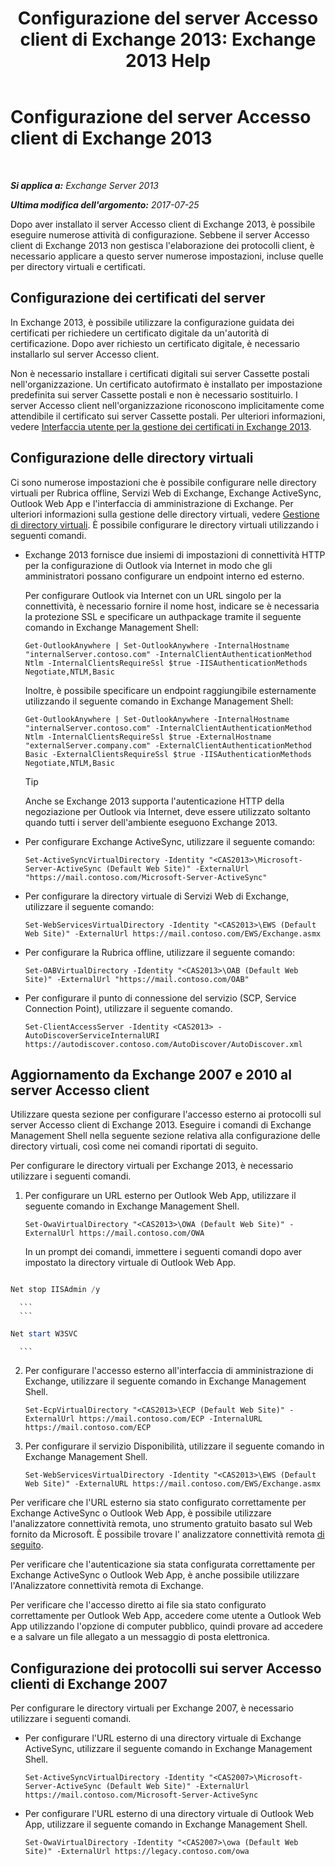 ﻿---
title: 'Configurazione del server Accesso client di Exchange 2013: Exchange 2013 Help'
TOCTitle: Configurazione del server Accesso client di Exchange 2013
ms:assetid: 01432ae4-2a00-44a4-a4dd-4eb8d7e6cfae
ms:mtpsurl: https://technet.microsoft.com/it-it/library/Hh529912(v=EXCHG.150)
ms:contentKeyID: 50479901
ms.date: 05/22/2018
mtps_version: v=EXCHG.150
ms.translationtype: MT
---

# Configurazione del server Accesso client di Exchange 2013

 

_**Si applica a:** Exchange Server 2013_

_**Ultima modifica dell'argomento:** 2017-07-25_

Dopo aver installato il server Accesso client di Exchange 2013, è possibile eseguire numerose attività di configurazione. Sebbene il server Accesso client di Exchange 2013 non gestisca l'elaborazione dei protocolli client, è necessario applicare a questo server numerose impostazioni, incluse quelle per directory virtuali e certificati.

## Configurazione dei certificati del server

In Exchange 2013, è possibile utilizzare la configurazione guidata dei certificati per richiedere un certificato digitale da un'autorità di certificazione. Dopo aver richiesto un certificato digitale, è necessario installarlo sul server Accesso client.

Non è necessario installare i certificati digitali sui server Cassette postali nell'organizzazione. Un certificato autofirmato è installato per impostazione predefinita sui server Cassette postali e non è necessario sostituirlo. I server Accesso client nell'organizzazione riconoscono implicitamente come attendibile il certificato sui server Cassette postali. Per ulteriori informazioni, vedere [Interfaccia utente per la gestione dei certificati in Exchange 2013](exchange-2013-certificate-management-ui-exchange-2013-help.md).

## Configurazione delle directory virtuali

Ci sono numerose impostazioni che è possibile configurare nelle directory virtuali per Rubrica offline, Servizi Web di Exchange, Exchange ActiveSync, Outlook Web App e l'interfaccia di amministrazione di Exchange. Per ulteriori informazioni sulla gestione delle directory virtuali, vedere [Gestione di directory virtuali](virtual-directory-management-exchange-2013-help.md). È possibile configurare le directory virtuali utilizzando i seguenti comandi.

  - Exchange 2013 fornisce due insiemi di impostazioni di connettività HTTP per la configurazione di Outlook via Internet in modo che gli amministratori possano configurare un endpoint interno ed esterno.
    
    Per configurare Outlook via Internet con un URL singolo per la connettività, è necessario fornire il nome host, indicare se è necessaria la protezione SSL e specificare un authpackage tramite il seguente comando in Exchange Management Shell:
    
        Get-OutlookAnywhere | Set-OutlookAnywhere -InternalHostname "internalServer.contoso.com" -InternalClientAuthenticationMethod Ntlm -InternalClientsRequireSsl $true -IISAuthenticationMethods Negotiate,NTLM,Basic
    
    Inoltre, è possibile specificare un endpoint raggiungibile esternamente utilizzando il seguente comando in Exchange Management Shell:
    
        Get-OutlookAnywhere | Set-OutlookAnywhere -InternalHostname "internalServer.contoso.com" -InternalClientAuthenticationMethod Ntlm -InternalClientsRequireSsl $true -ExternalHostname "externalServer.company.com" -ExternalClientAuthenticationMethod Basic -ExternalClientsRequireSsl $true -IISAuthenticationMethods Negotiate,NTLM,Basic
    

    > [!TIP]
    > Anche se Exchange 2013 supporta l'autenticazione HTTP della negoziazione per Outlook via Internet, deve essere utilizzato soltanto quando tutti i server dell'ambiente eseguono Exchange 2013.



  - Per configurare Exchange ActiveSync, utilizzare il seguente comando:
    
        Set-ActiveSyncVirtualDirectory -Identity "<CAS2013>\Microsoft-Server-ActiveSync (Default Web Site)" -ExternalUrl "https://mail.contoso.com/Microsoft-Server-ActiveSync"

  - Per configurare la directory virtuale di Servizi Web di Exchange, utilizzare il seguente comando:
    
        Set-WebServicesVirtualDirectory -Identity "<CAS2013>\EWS (Default Web Site)" -ExternalUrl https://mail.contoso.com/EWS/Exchange.asmx

  - Per configurare la Rubrica offline, utilizzare il seguente comando:
    
        Set-OABVirtualDirectory -Identity "<CAS2013>\OAB (Default Web Site)" -ExternalUrl "https://mail.contoso.com/OAB"

  - Per configurare il punto di connessione del servizio (SCP, Service Connection Point), utilizzare il seguente comando.
    
        Set-ClientAccessServer -Identity <CAS2013> -AutoDiscoverServiceInternalURI https://autodiscover.contoso.com/AutoDiscover/AutoDiscover.xml

## Aggiornamento da Exchange 2007 e 2010 al server Accesso client

Utilizzare questa sezione per configurare l'accesso esterno ai protocolli sul server Accesso client di Exchange 2013. Eseguire i comandi di Exchange Management Shell nella seguente sezione relativa alla configurazione delle directory virtuali, così come nei comandi riportati di seguito.

Per configurare le directory virtuali per Exchange 2013, è necessario utilizzare i seguenti comandi.

1.  Per configurare un URL esterno per Outlook Web App, utilizzare il seguente comando in Exchange Management Shell.
    
        Set-OwaVirtualDirectory "<CAS2013>\OWA (Default Web Site)" -ExternalUrl https://mail.contoso.com/OWA
    
    In un prompt dei comandi, immettere i seguenti comandi dopo aver impostato la directory virtuale di Outlook Web App.
      ```
  ```powershell
Net stop IISAdmin /y
```
      ```
      ```
  ```powershell
Net start W3SVC
```
      ```

2.  Per configurare l'accesso esterno all'interfaccia di amministrazione di Exchange, utilizzare il seguente comando in Exchange Management Shell.
    
        Set-EcpVirtualDirectory "<CAS2013>\ECP (Default Web Site)" -ExternalUrl https://mail.contoso.com/ECP -InternalURL https://mail.contoso.com/ECP 

3.  Per configurare il servizio Disponibilità, utilizzare il seguente comando in Exchange Management Shell.
    
        Set-WebServicesVirtualDirectory -Identity "<CAS2013>\EWS (Default Web Site)" -ExternalURL https://mail.contoso.com/EWS/Exchange.asmx

Per verificare che l'URL esterno sia stato configurato correttamente per Exchange ActiveSync o Outlook Web App, è possibile utilizzare l'analizzatore connettività remota, uno strumento gratuito basato sul Web fornito da Microsoft. È possibile trovare l' analizzatore connettività remota [di seguito](http://go.microsoft.com/fwlink/?linkid=154308).

Per verificare che l'autenticazione sia stata configurata correttamente per Exchange ActiveSync o Outlook Web App, è anche possibile utilizzare l'Analizzatore connettività remota di Exchange.

Per verificare che l'accesso diretto ai file sia stato configurato correttamente per Outlook Web App, accedere come utente a Outlook Web App utilizzando l'opzione di computer pubblico, quindi provare ad accedere e a salvare un file allegato a un messaggio di posta elettronica.

## Configurazione dei protocolli sui server Accesso clienti di Exchange 2007

Per configurare le directory virtuali per Exchange 2007, è necessario utilizzare i seguenti comandi.

  - Per configurare l'URL esterno di una directory virtuale di Exchange ActiveSync, utilizzare il seguente comando in Exchange Management Shell.
    
        Set-ActiveSyncVirtualDirectory -Identity "<CAS2007>\Microsoft-Server-ActiveSync (Default Web Site)" -ExternalUrl https://mail.contoso.com/Microsoft-Server-ActiveSync

  - Per configurare l'URL esterno di una directory virtuale di Outlook Web App, utilizzare il seguente comando in Exchange Management Shell.
    
        Set-OwaVirtualDirectory -Identity "<CAS2007>\owa (Default Web Site)" -ExternalUrl https://legacy.contoso.com/owa

